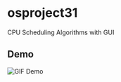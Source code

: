 # osproject31
CPU Scheduling Algorithms with GUI

## Demo
![GIF Demo]( https://github.com/rmpasswd/rmpasswd/blob/main/osproject31.demo.gif)
